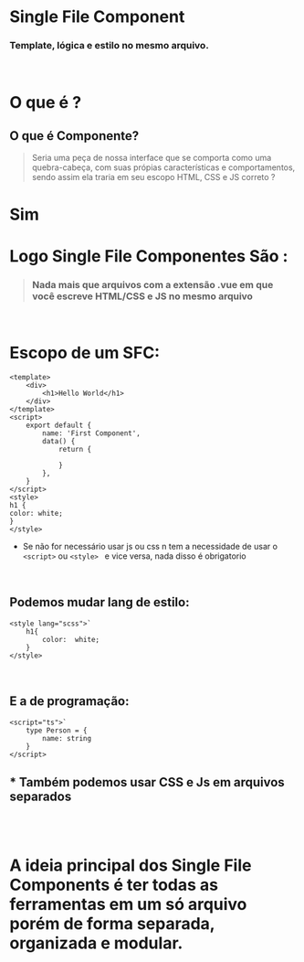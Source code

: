 # Single File Component
### Template, lógica e estilo no mesmo arquivo.

<br>

# O que é ?
## O que é Componente?
>Seria uma peça de nossa interface que se comporta como uma quebra-cabeça, com suas própias características e comportamentos, sendo assim ela traria em seu escopo HTML, CSS e JS correto ?
# Sim

# Logo Single File Componentes São :
>### Nada mais que arquivos com a extensão .vue em que você escreve HTML/CSS e JS no mesmo arquivo 
<br>

# Escopo de um SFC:
```
<template>
    <div>
        <h1>Hello World</h1>
    </div>
</template>
<script>
    export default {
        name: 'First Component',
        data() {
            return {

            }
        },
    }
</script>
<style>
h1 {
color: white;
}
</style>
```

- Se não for necessário usar js ou css n tem a necessidade de usar o `<script>` ou `<style> ` e vice versa, nada disso é obrigatorio

<br>

## Podemos mudar lang de estilo:
```
<style lang="scss">`
    h1{
        color:  white;
    }
</style>
````

<br>

## E a de programação:
```
<script="ts">`
    type Person = {
        name: string
    }
</script>
````
## * Também podemos usar CSS e Js em arquivos separados

<br> 
<br>

# A ideia principal dos Single File Components é ter todas as ferramentas em um só arquivo porém de forma separada, organizada e modular.